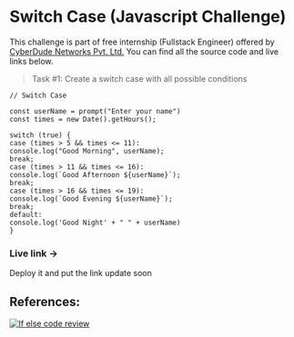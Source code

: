 # Switch Case (Javascript Challenge)

This challenge is part of free internship (Fullstack Engineer) offered by [CyberDude Networks Pvt. Ltd.](https://cyberdudenetworks.com) You can find all the source code and live links below.

> Task #1: Create a switch case with all possible conditions

```
// Switch Case 

const userName = prompt("Enter your name")
const times = new Date().getHours();

switch (true) {
case (times > 5 && times <= 11):
console.log("Good Morning", userName);
break;
case (times > 11 && times <= 16):
console.log(`Good Afternoon ${userName}`);
break;
case (times > 16 && times <= 19):
console.log(`Good Evening ${userName}`);
break;
default:
console.log('Good Night' + " " + userName)
}

```

### Live link ->

Deploy it and put the link update soon

## References:


[![If else code review](https://i.ytimg.com/vi/-_8fbcy-TKY/maxresdefault.jpg)](http://www.youtube.com/watch?v=-_8fbcy-TKY "If else code review Cyberdude youtube Live")


